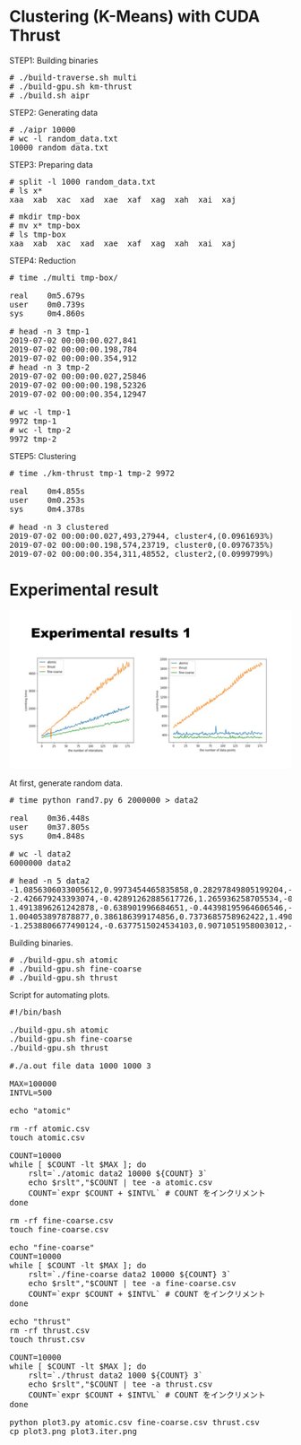# Clustering (K-Means) with CUDA Thrust

STEP1: Building binaries

<pre>
# ./build-traverse.sh multi
# ./build-gpu.sh km-thrust
# ./build.sh aipr
</pre>

STEP2: Generating data

<pre>
# ./aipr 10000
# wc -l random_data.txt
10000 random_data.txt
</pre>

STEP3: Preparing data

<pre>
# split -l 1000 random_data.txt
# ls x*
xaa  xab  xac  xad  xae  xaf  xag  xah  xai  xaj
</pre>

<pre>
# mkdir tmp-box
# mv x* tmp-box
# ls tmp-box
xaa  xab  xac  xad  xae  xaf  xag  xah  xai  xaj
</pre>

STEP4: Reduction

<pre>
# time ./multi tmp-box/

real    0m5.679s
user    0m0.739s
sys     0m4.860s

# head -n 3 tmp-1
2019-07-02 00:00:00.027,841
2019-07-02 00:00:00.198,784
2019-07-02 00:00:00.354,912
# head -n 3 tmp-2
2019-07-02 00:00:00.027,25846
2019-07-02 00:00:00.198,52326
2019-07-02 00:00:00.354,12947

# wc -l tmp-1
9972 tmp-1
# wc -l tmp-2
9972 tmp-2
</pre>

STEP5: Clustering

<pre>
# time ./km-thrust tmp-1 tmp-2 9972

real    0m4.855s
user    0m0.253s
sys     0m4.378s

# head -n 3 clustered
2019-07-02 00:00:00.027,493,27944, cluster4,(0.0961693%)
2019-07-02 00:00:00.198,574,23719, cluster0,(0.0976735%)
2019-07-02 00:00:00.354,311,48552, cluster2,(0.0999799%)
</pre>

# Experimental result

<img src="AIPR-experimental-result-1.jpg">

At first, generate random data.

<pre>
# time python rand7.py 6 2000000 > data2

real    0m36.448s
user    0m37.805s
sys     0m4.848s

# wc -l data2
6000000 data2

# head -n 5 data2
-1.0856306033005612,0.9973454465835858,0.28297849805199204,-1.506294713918092,-0.5786002519685364,1.651436537097151
-2.426679243393074,-0.42891262885617726,1.265936258705534,-0.8667404022651017,-0.6788861516220543,-0.09470896893689112
1.4913896261242878,-0.638901996684651,-0.44398195964606546,-0.43435127561851733,2.2059300827254558,2.1867860889737867
1.004053897878877,0.386186399174856,0.7373685758962422,1.490732028150799,-0.9358338684023914,1.1758290447821034
-1.2538806677490124,-0.6377515024534103,0.9071051958003012,-1.428680700225969,-0.1400687201886661,-0.8617548958596855
</pre>

Building binaries.

<pre>
# ./build-gpu.sh atomic
# ./build-gpu.sh fine-coarse
# ./build-gpu.sh thrust
</pre>

Script for automating plots.

<pre>
#!/bin/bash

./build-gpu.sh atomic
./build-gpu.sh fine-coarse
./build-gpu.sh thrust

#./a.out file data 1000 1000 3

MAX=100000
INTVL=500

echo "atomic"

rm -rf atomic.csv
touch atomic.csv

COUNT=10000
while [ $COUNT -lt $MAX ]; do
    rslt=`./atomic data2 10000 ${COUNT} 3`
    echo $rslt","$COUNT | tee -a atomic.csv
    COUNT=`expr $COUNT + $INTVL` # COUNT をインクリメント    
done

rm -rf fine-coarse.csv
touch fine-coarse.csv

echo "fine-coarse"
COUNT=10000
while [ $COUNT -lt $MAX ]; do
    rslt=`./fine-coarse data2 10000 ${COUNT} 3`
    echo $rslt","$COUNT | tee -a fine-coarse.csv
    COUNT=`expr $COUNT + $INTVL` # COUNT をインクリメント    
done

echo "thrust"
rm -rf thrust.csv
touch thrust.csv

COUNT=10000
while [ $COUNT -lt $MAX ]; do
    rslt=`./thrust data2 1000 ${COUNT} 3`
    echo $rslt","$COUNT | tee -a thrust.csv
    COUNT=`expr $COUNT + $INTVL` # COUNT をインクリメント
done

python plot3.py atomic.csv fine-coarse.csv thrust.csv 
cp plot3.png plot3.iter.png

</pre>